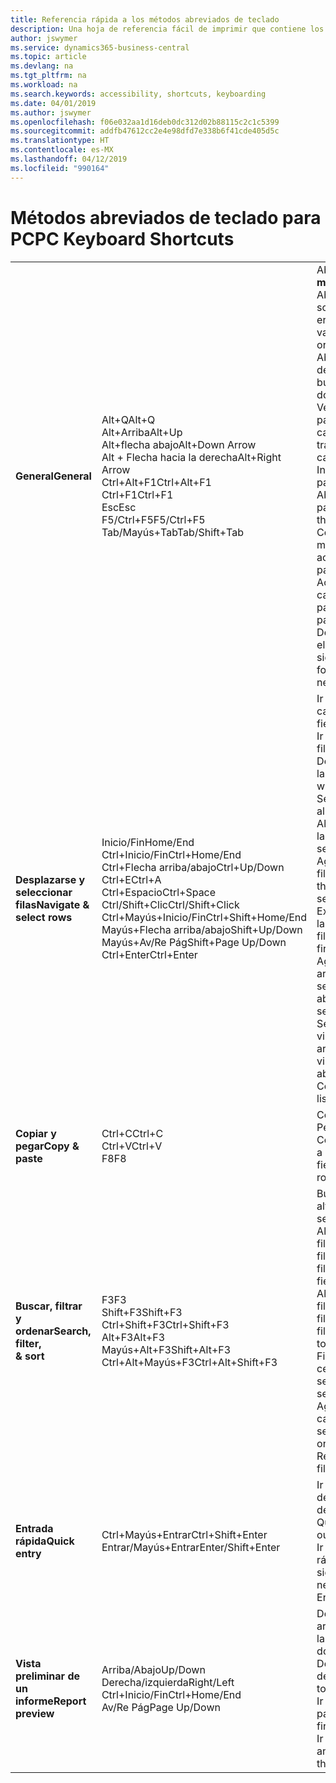 ```yaml
---
title: Referencia rápida a los métodos abreviados de teclado
description: Una hoja de referencia fácil de imprimir que contiene los métodos abreviados de teclado más populares.
author: jswymer
ms.service: dynamics365-business-central
ms.topic: article
ms.devlang: na
ms.tgt_pltfrm: na
ms.workload: na
ms.search.keywords: accessibility, shortcuts, keyboarding
ms.date: 04/01/2019
ms.author: jswymer
ms.openlocfilehash: f06e032aa1d16deb0dc312d02b88115c2c1c5399
ms.sourcegitcommit: addfb47612cc2e4e98dfd7e338b6f41cde405d5c
ms.translationtype: HT
ms.contentlocale: es-MX
ms.lasthandoff: 04/12/2019
ms.locfileid: "990164"
---
```

# <a name="pc-keyboard-shortcuts"></a><span data-ttu-id="14d42-103">Métodos abreviados de teclado para PC</span><span class="sxs-lookup"><span data-stu-id="14d42-103">PC Keyboard Shortcuts</span></span>

||||  
|----------------|-----------|----------------|
|<span data-ttu-id="14d42-104">**General**</span><span class="sxs-lookup"><span data-stu-id="14d42-104">**General**</span></span>|<span data-ttu-id="14d42-105">Alt+Q</span><span class="sxs-lookup"><span data-stu-id="14d42-105">Alt+Q</span></span><br /><span data-ttu-id="14d42-106">Alt+Arriba</span><span class="sxs-lookup"><span data-stu-id="14d42-106">Alt+Up</span></span><br /><span data-ttu-id="14d42-107">Alt+flecha abajo</span><span class="sxs-lookup"><span data-stu-id="14d42-107">Alt+Down Arrow</span></span><br /><span data-ttu-id="14d42-108">Alt + Flecha hacia la derecha</span><span class="sxs-lookup"><span data-stu-id="14d42-108">Alt+Right Arrow</span></span><br /><span data-ttu-id="14d42-109">Ctrl+Alt+F1</span><span class="sxs-lookup"><span data-stu-id="14d42-109">Ctrl+Alt+F1</span></span><br /><span data-ttu-id="14d42-110">Ctrl+F1</span><span class="sxs-lookup"><span data-stu-id="14d42-110">Ctrl+F1</span></span><br /><span data-ttu-id="14d42-111">Esc</span><span class="sxs-lookup"><span data-stu-id="14d42-111">Esc</span></span><br /><span data-ttu-id="14d42-112">F5/Ctrl+F5</span><span class="sxs-lookup"><span data-stu-id="14d42-112">F5/Ctrl+F5</span></span><br /><span data-ttu-id="14d42-113">Tab/Mayús+Tab</span><span class="sxs-lookup"><span data-stu-id="14d42-113">Tab/Shift+Tab</span></span><br />|<span data-ttu-id="14d42-114">Abrir **Dígame**</span><span class="sxs-lookup"><span data-stu-id="14d42-114">Open **Tell me**</span></span><br /><span data-ttu-id="14d42-115">Abrir la información sobre herramientas o el error de validación</span><span class="sxs-lookup"><span data-stu-id="14d42-115">Open tooltip or validation error</span></span><br /><span data-ttu-id="14d42-116">Abrir un menú desplegable o buscar</span><span class="sxs-lookup"><span data-stu-id="14d42-116">Open a drop-down or look up</span></span><br /><span data-ttu-id="14d42-117">Ver las transacciones para el valor calculado</span><span class="sxs-lookup"><span data-stu-id="14d42-117">See the transactions for calculated value</span></span><br /><span data-ttu-id="14d42-118">Inspeccionar la página</span><span class="sxs-lookup"><span data-stu-id="14d42-118">Inspect the page</span></span><br /><span data-ttu-id="14d42-119">Abrir la ayuda de la página</span><span class="sxs-lookup"><span data-stu-id="14d42-119">Open help for the page</span></span><br /><span data-ttu-id="14d42-120">Cerrar la página o menú desplegable actual</span><span class="sxs-lookup"><span data-stu-id="14d42-120">Close the current page or drop-down</span></span><br /><span data-ttu-id="14d42-121">Actualizar o volver a cargar la página</span><span class="sxs-lookup"><span data-stu-id="14d42-121">Refresh/reload page</span></span><br /><span data-ttu-id="14d42-122">Desplazar el enfoque al elemento siguiente/anterior</span><span class="sxs-lookup"><span data-stu-id="14d42-122">Move focus to the next/previous element</span></span>|
|<span data-ttu-id="14d42-123">**Desplazarse y <br />seleccionar filas**</span><span class="sxs-lookup"><span data-stu-id="14d42-123">**Navigate &<br />select rows**</span></span>| <span data-ttu-id="14d42-124">Inicio/Fin</span><span class="sxs-lookup"><span data-stu-id="14d42-124">Home/End</span></span><br /><span data-ttu-id="14d42-125">Ctrl+Inicio/Fin</span><span class="sxs-lookup"><span data-stu-id="14d42-125">Ctrl+Home/End</span></span> <br /><span data-ttu-id="14d42-126">Ctrl+Flecha arriba/abajo</span><span class="sxs-lookup"><span data-stu-id="14d42-126">Ctrl+Up/Down</span></span><br /><span data-ttu-id="14d42-127">Ctrl+E</span><span class="sxs-lookup"><span data-stu-id="14d42-127">Ctrl+A</span></span> <br /><span data-ttu-id="14d42-128">Ctrl+Espacio</span><span class="sxs-lookup"><span data-stu-id="14d42-128">Ctrl+Space</span></span><br /><span data-ttu-id="14d42-129">Ctrl/Shift+Clic</span><span class="sxs-lookup"><span data-stu-id="14d42-129">Ctrl/Shift+Click</span></span><br /><span data-ttu-id="14d42-130">Ctrl+Mayús+Inicio/Fin</span><span class="sxs-lookup"><span data-stu-id="14d42-130">Ctrl+Shift+Home/End</span></span><br /><span data-ttu-id="14d42-131">Mayús+Flecha arriba/abajo</span><span class="sxs-lookup"><span data-stu-id="14d42-131">Shift+Up/Down</span></span><br /><span data-ttu-id="14d42-132">Mayús+Av/Re Pág</span><span class="sxs-lookup"><span data-stu-id="14d42-132">Shift+Page Up/Down</span></span><br /><span data-ttu-id="14d42-133">Ctrl+Enter</span><span class="sxs-lookup"><span data-stu-id="14d42-133">Ctrl+Enter</span></span>| <span data-ttu-id="14d42-134">Ir al primer/último campo</span><span class="sxs-lookup"><span data-stu-id="14d42-134">Go to first/last field</span></span><br /><span data-ttu-id="14d42-135">Ir a la primera/última fila</span><span class="sxs-lookup"><span data-stu-id="14d42-135">Go to first/last row</span></span><br /><span data-ttu-id="14d42-136">Desplazarse sin perder la selección</span><span class="sxs-lookup"><span data-stu-id="14d42-136">Navigate without losing selection</span></span><br /><span data-ttu-id="14d42-137">Seleccionar todo</span><span class="sxs-lookup"><span data-stu-id="14d42-137">Select all</span></span><br /><span data-ttu-id="14d42-138">Alternar la selección de la fila</span><span class="sxs-lookup"><span data-stu-id="14d42-138">Toggle row selection</span></span><br /> <span data-ttu-id="14d42-139">Agregar la fila o las filas a la selección</span><span class="sxs-lookup"><span data-stu-id="14d42-139">Add the row/rows to the selection</span></span><br /><span data-ttu-id="14d42-140">Extender la selección a la primera o última fila</span><span class="sxs-lookup"><span data-stu-id="14d42-140">Extend selection to first/last row</span></span><br /><span data-ttu-id="14d42-141">Agregue una fila arriba/debajo de la selección</span><span class="sxs-lookup"><span data-stu-id="14d42-141">Add row above/below to selection</span></span><br /><span data-ttu-id="14d42-142">Seleccionar filas visibles arriba/abajo</span><span class="sxs-lookup"><span data-stu-id="14d42-142">Select visible rows above/below</span></span> <br /><span data-ttu-id="14d42-143">Centrarse en la lista</span><span class="sxs-lookup"><span data-stu-id="14d42-143">Focus out of the list</span></span>|
|<span data-ttu-id="14d42-144">**Copiar y pegar**</span><span class="sxs-lookup"><span data-stu-id="14d42-144">**Copy & paste**</span></span>|<span data-ttu-id="14d42-145">Ctrl+C</span><span class="sxs-lookup"><span data-stu-id="14d42-145">Ctrl+C</span></span><br /><span data-ttu-id="14d42-146">Ctrl+V</span><span class="sxs-lookup"><span data-stu-id="14d42-146">Ctrl+V</span></span><br /><span data-ttu-id="14d42-147">F8</span><span class="sxs-lookup"><span data-stu-id="14d42-147">F8</span></span>|<span data-ttu-id="14d42-148">Copiar filas</span><span class="sxs-lookup"><span data-stu-id="14d42-148">Copy rows</span></span><br /><span data-ttu-id="14d42-149">Pegar filas</span><span class="sxs-lookup"><span data-stu-id="14d42-149">Paste rows</span></span><br /><span data-ttu-id="14d42-150">Copiar campo de arriba a la fila actual</span><span class="sxs-lookup"><span data-stu-id="14d42-150">Copy field above into current row</span></span>|
|<span data-ttu-id="14d42-151">**Buscar, filtrar <br />y ordenar**</span><span class="sxs-lookup"><span data-stu-id="14d42-151">**Search, filter, <br />& sort**</span></span>|<span data-ttu-id="14d42-152">F3</span><span class="sxs-lookup"><span data-stu-id="14d42-152">F3</span></span><br /><span data-ttu-id="14d42-153">Shift+F3</span><span class="sxs-lookup"><span data-stu-id="14d42-153">Shift+F3</span></span><br /><span data-ttu-id="14d42-154">Ctrl+Shift+F3</span><span class="sxs-lookup"><span data-stu-id="14d42-154">Ctrl+Shift+F3</span></span><br /><span data-ttu-id="14d42-155">Alt+F3</span><span class="sxs-lookup"><span data-stu-id="14d42-155">Alt+F3</span></span><br /><span data-ttu-id="14d42-156">Mayús+Alt+F3</span><span class="sxs-lookup"><span data-stu-id="14d42-156">Shift+Alt+F3</span></span><br /><span data-ttu-id="14d42-157">Ctrl+Alt+Mayús+F3</span><span class="sxs-lookup"><span data-stu-id="14d42-157">Ctrl+Alt+Shift+F3</span></span>|<span data-ttu-id="14d42-158">Búsqueda alternativa</span><span class="sxs-lookup"><span data-stu-id="14d42-158">Toggle search</span></span><br /><span data-ttu-id="14d42-159">Alternar el panel de filtros; centrarse en los filtros de campo</span><span class="sxs-lookup"><span data-stu-id="14d42-159">Toggle filter pane; focus on field filters</span></span><br /><span data-ttu-id="14d42-160">Alternar el panel de filtros; centrarse en los filtros de totales</span><span class="sxs-lookup"><span data-stu-id="14d42-160">Toggle filter pane; focus on totals filters</span></span><br /><span data-ttu-id="14d42-161">Filtrar en el valor de la celda seleccionada</span><span class="sxs-lookup"><span data-stu-id="14d42-161">Filter on selected cell value</span></span><br /><span data-ttu-id="14d42-162">Agregar un filtro en el campo seleccionado</span><span class="sxs-lookup"><span data-stu-id="14d42-162">Add filter on selected field</span></span><br /><span data-ttu-id="14d42-163">Restablecer filtros</span><span class="sxs-lookup"><span data-stu-id="14d42-163">Reset filters</span></span>|
|<span data-ttu-id="14d42-164">**Entrada rápida**</span><span class="sxs-lookup"><span data-stu-id="14d42-164">**Quick entry**</span></span>|<span data-ttu-id="14d42-165">Ctrl+Mayús+Entrar</span><span class="sxs-lookup"><span data-stu-id="14d42-165">Ctrl+Shift+Enter</span></span><br /><span data-ttu-id="14d42-166">Entrar/Mayús+Entrar</span><span class="sxs-lookup"><span data-stu-id="14d42-166">Enter/Shift+Enter</span></span>|<span data-ttu-id="14d42-167">Ir al siguiente campo de entrada rápida fuera de una lista</span><span class="sxs-lookup"><span data-stu-id="14d42-167">Go to next Quick Entry field outside a list</span></span><br /><span data-ttu-id="14d42-168">Ir al campo de entrada rápida siguiente/anterior</span><span class="sxs-lookup"><span data-stu-id="14d42-168">Go to next/previous Quick Entry field</span></span>|
|<span data-ttu-id="14d42-169">**Vista preliminar de un informe**</span><span class="sxs-lookup"><span data-stu-id="14d42-169">**Report preview**</span></span>|<span data-ttu-id="14d42-170">Arriba/Abajo</span><span class="sxs-lookup"><span data-stu-id="14d42-170">Up/Down</span></span><br /><span data-ttu-id="14d42-171">Derecha/izquierda</span><span class="sxs-lookup"><span data-stu-id="14d42-171">Right/Left</span></span><br /><span data-ttu-id="14d42-172">Ctrl+Inicio/Fin</span><span class="sxs-lookup"><span data-stu-id="14d42-172">Ctrl+Home/End</span></span><br /><span data-ttu-id="14d42-173">Av/Re Pág</span><span class="sxs-lookup"><span data-stu-id="14d42-173">Page Up/Down</span></span>|<span data-ttu-id="14d42-174">Desplazarse hacia arriba y hacia abajo por la página</span><span class="sxs-lookup"><span data-stu-id="14d42-174">Scroll up and down the page</span></span><br /><span data-ttu-id="14d42-175">Desplazarse hacia la derecha/izquierda</span><span class="sxs-lookup"><span data-stu-id="14d42-175">Scroll to the right/left</span></span> <br /><span data-ttu-id="14d42-176">Ir a la primera/última página</span><span class="sxs-lookup"><span data-stu-id="14d42-176">Go to the first/last page</span></span><br /><span data-ttu-id="14d42-177">Ir a la página anterior/siguiente</span><span class="sxs-lookup"><span data-stu-id="14d42-177">Go to the previous/next page</span></span>|
